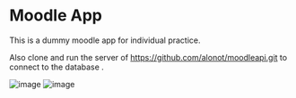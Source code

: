 # Moodle App

 This is a dummy moodle app for individual practice.

  Also clone and run the server of https://github.com/alonot/moodleapi.git to connect to the database .

![image](https://github.com/alonot/moodle/assets/123316101/c3bb430a-da66-4835-a946-e8d92c3875be)   ![image](https://github.com/alonot/moodle/assets/123316101/6aa29807-e57b-4c93-b71b-8787fa3d6313)

